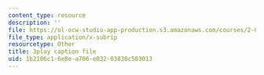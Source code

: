 ```yaml
---
content_type: resource
description: ''
file: https://ol-ocw-studio-app-production.s3.amazonaws.com/courses/2-003sc-engineering-dynamics-fall-2011/1b2106c16e8ea706e03203830c583013_lFedznDnPZc.srt
file_type: application/x-subrip
resourcetype: Other
title: 3play caption file
uid: 1b2106c1-6e8e-a706-e032-03830c583013
---
```

